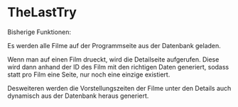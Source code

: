 # TheLastTry

Bisherige Funktionen:

Es werden alle Filme auf der Programmseite aus der Datenbank geladen.

Wenn man auf einen Film drueckt, wird die Detailseite aufgerufen. Diese wird dann anhand der ID des Film mit den richtigen Daten generiert, sodass statt pro Film eine Seite, nur noch eine einzige existiert.

Desweiteren werden die Vorstellungszeiten der Filme unter den Details auch dynamisch aus der Datenbank heraus generiert.
